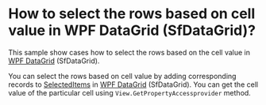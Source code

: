 # How to select the rows based on cell value in WPF DataGrid (SfDataGrid)?

This sample show cases how to select the rows based on the cell value in [WPF DataGrid](https://www.syncfusion.com/wpf-controls/datagrid) (SfDataGrid).

You can select the rows based on cell value by adding corresponding records to [SelectedItems](https://help.syncfusion.com/cr/wpf/Syncfusion.UI.Xaml.Grid.SfGridBase.html#Syncfusion_UI_Xaml_Grid_SfGridBase_SelectedItems) in [WPF DataGrid](https://www.syncfusion.com/wpf-controls/datagrid) (SfDataGrid). You can get the cell value of the particular cell using `View.GetPropertyAccessprovider` method.